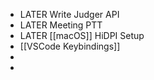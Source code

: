 - LATER  Write Judger API
- LATER Meeting PTT
- LATER [[macOS]] HiDPI Setup
- [[VSCode Keybindings]]
-
-